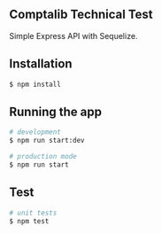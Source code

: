 ## Comptalib Technical Test

Simple Express API with Sequelize.

## Installation

```bash
$ npm install
```

## Running the app

```bash
# development
$ npm run start:dev

# production mode
$ npm run start
```

## Test

```bash
# unit tests
$ npm test
```

